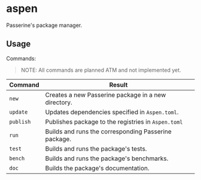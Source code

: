 # aspen
Passerine's package manager.

## Usage
Commands:

> NOTE: All commands are planned ATM and not implemented yet.

| Command   | Result                                               |
| --------- | ---------------------------------------------------- |
| `new`     | Creates a new Passerine package in a new directory.  |
| `update`  | Updates dependencies specified in `Aspen.toml`.      |
| `publish` | Publishes package to the registries in `Aspen.toml`  |
| `run`     | Builds and runs the corresponding Passerine package. |
| `test`    | Builds and runs the package's tests.                 |
| `bench`   | Builds and runs the package's benchmarks.            |
| `doc`     | Builds the package's documentation.                  | 
